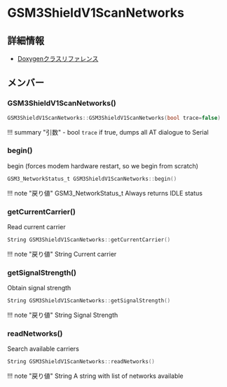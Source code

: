 # GSM3ShieldV1ScanNetworks



## 詳細情報

- [Doxygenクラスリファレンス](https://lang-ship.com/reference/Arduino/1.8.9/class_g_s_m3_shield_v1_scan_networks.html)

## メンバー

### GSM3ShieldV1ScanNetworks()



```c
GSM3ShieldV1ScanNetworks::GSM3ShieldV1ScanNetworks(bool trace=false)
```

!!! summary "引数"
	- bool `trace` if true, dumps all AT dialogue to Serial 



### begin()


begin (forces modem hardware restart, so we begin from scratch) 

```c
GSM3_NetworkStatus_t GSM3ShieldV1ScanNetworks::begin()
```

!!! note "戻り値"
	GSM3_NetworkStatus_t Always returns IDLE status 



### getCurrentCarrier()


Read current carrier 

```c
String GSM3ShieldV1ScanNetworks::getCurrentCarrier()
```

!!! note "戻り値"
	String Current carrier 



### getSignalStrength()


Obtain signal strength 

```c
String GSM3ShieldV1ScanNetworks::getSignalStrength()
```

!!! note "戻り値"
	String Signal Strength 



### readNetworks()


Search available carriers 

```c
String GSM3ShieldV1ScanNetworks::readNetworks()
```

!!! note "戻り値"
	String A string with list of networks available 



